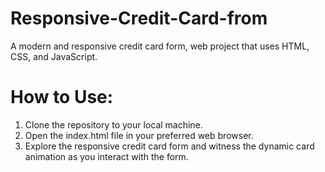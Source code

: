 # Responsive-Credit-Card-from
A modern and responsive credit card form, web project that uses HTML, CSS, and JavaScript.
# How to Use:
1. Clone the repository to your local machine.
2. Open the index.html file in your preferred web browser.
3. Explore the responsive credit card form and witness the dynamic card animation as you interact with the form.
